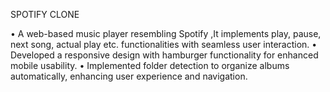 SPOTIFY CLONE

• A web-based music player resembling Spotify ,It implements play, pause, next song, actual play etc.
functionalities with seamless user interaction.
• Developed a responsive design with hamburger functionality for enhanced mobile usability.
• Implemented folder detection to organize albums automatically, enhancing user experience and navigation.
